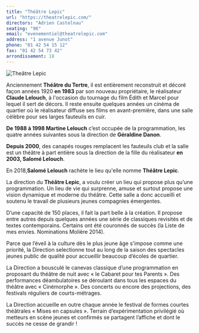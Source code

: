 ```yaml
---
title: "Théâtre Lepic"
url: "https://theatrelepic.com/"
directors: "Adrien Castelnau"
seating: "96"
email: "evenementiel@theatrelepic.com"
address: "1 avenue Junot"
phone: "01 42 54 15 12"
fax: "01 42 54 73 42"
arrondissement: 18
---
```


![Theâtre Lepic](../images/18eme/cine-XIII-theatre/cine-XIII-theatre-1.jpg)

Anciennement **Théâtre du Tertre**, il est entièrement reconstruit et décoré façon années 1920 **en 1983** par son nouveau propriétaire, le réalisateur **Claude Lelouch**, à l'occasion du tournage du film Édith et Marcel pour lequel il sert de décors. Il reste ensuite quelques années un cinéma de quartier où le réalisateur diffuse ses films en avant-première, dans une salle célèbre pour ses larges fauteuils en cuir.

**De 1988 à 1998 Martine Lelouch** c’est occupée de la programmation, les quatre années suivantes sous la direction de **Géraldine Danon**.

**Depuis 2000**, des canapés rouges remplacent les fauteuils club et la salle est un théâtre à part entière sous la direction de la fille du réalisateur **en 2003, Salomé Lelouch**.

En 2018,**Salomé Lelouch** rachète le lieu qu'elle nomme **Théâtre Lepic**.

La direction du **Théâtre Lepic**, a voulu créer un lieu qui propose plus qu’une programmation. Un lieu de vie qui surprenne, amuse et surtout propose une vision dynamique et moderne du théâtre. Cette salle a donc accueilli et soutenu le travail de plusieurs jeunes compagnies émergentes.

D’une capacité de 150 places, il fait la part belle à la création. Il propose entre autres depuis quelques années une série de classiques revisités et de textes contemporains. Certains ont été couronnés de succès (la Liste de mes envies. Nominations Molière 2014).

Parce que l’éveil à la culture dès le plus jeune âge s'impose comme une priorité, la Direction selectionne tout au long de la saison des spectacles jeunes public de qualité pour accueillir beaucoup d’écoles de quartier.

La Direction a bousculé le canevas classique d’une programmation en proposant du théâtre de nuit avec « le Cabaret pour tes Parents ». Des performances déambulatoires se déroulant dans tous les espaces du théâtre avec « Cinémorphe ». Des concerts ou encore des projections, des festivals réguliers de courts-métrages.

La Direction accueille en outre chaque année le festival de formes courtes théâtrales « Mises en capsules ». Terrain d’expérimentation privilégié où metteurs en scène jeunes et confirmés se partagent l’affiche et dont le succès ne cesse de grandir !
